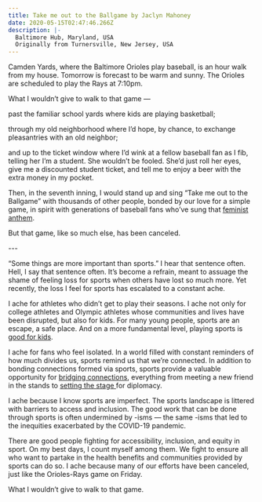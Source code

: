 ```yaml
---
title: Take me out to the Ballgame by Jaclyn Mahoney
date: 2020-05-15T02:47:46.266Z
description: |-
  Baltimore Hub, Maryland, USA
  Originally from Turnersville, New Jersey, USA
---
```

Camden Yards, where the Baltimore Orioles play baseball, is an hour walk from my house. Tomorrow is forecast to be warm and sunny. The Orioles are scheduled to play the Rays at 7:10pm.

What I wouldn’t give to walk to that game —

past the familiar school yards where kids are playing basketball;

through my old neighborhood where I’d hope, by chance, to exchange pleasantries with an old neighbor;

and up to the ticket window where I’d wink at a fellow baseball fan as I fib, telling her I’m a student. She wouldn’t be fooled. She’d just roll her eyes, give me a discounted student ticket, and tell me to enjoy a beer with the extra money in my pocket.

Then, in the seventh inning, I would stand up and sing “Take me out to the Ballgame” with thousands of other people, bonded by our love for a simple game, in spirit with generations of baseball fans who’ve sung that [feminist anthem](https://www.google.com/url?q=https://www.google.com/url?q%3Dhttps://www.smithsonianmag.com/history/feminist-history-take-me-out-ball-game-180973307/%26amp;sa%3DD%26amp;ust%3D1589514532579000&sa=D&ust=1589514532592000&usg=AFQjCNGECIZE6Yc_Ml1XwZm4TCGMeIFB2Q).

But that game, like so much else, has been canceled.

\---

“Some things are more important than sports.” I hear that sentence often. Hell, I say that sentence often. It’s become a refrain, meant to assuage the shame of feeling loss for sports when others have lost so much more. Yet recently, the loss I feel for sports has escalated to a constant ache.

I ache for athletes who didn’t get to play their seasons. I ache not only for college athletes and Olympic athletes whose communities and lives have been disrupted, but also for kids. For many young people, sports are an escape, a safe place. And on a more fundamental level, playing sports is [good for kids](https://www.google.com/url?q=https://www.google.com/url?q%3Dhttps://www.aspenprojectplay.org/youth-sports-facts%26amp;sa%3DD%26amp;ust%3D1589514532581000&sa=D&ust=1589514532593000&usg=AFQjCNFQ9dgPShBDaZz8OZNftvtULIOhAA).

I ache for fans who feel isolated. In a world filled with constant reminders of how much divides us, sports remind us that we’re connected. In addition to bonding connections formed via sports, sports provide a valuable opportunity for [bridging connections](https://www.google.com/url?q=https://www.google.com/url?q%3Dhttps://www.socialcapitalresearch.com/what-is-bridging-social-capital/%26amp;sa%3DD%26amp;ust%3D1589514532581000&sa=D&ust=1589514532593000&usg=AFQjCNF8dav6Qjwiz7pH6PCemD7354qGDQ), everything from meeting a new friend in the stands to [setting the stage ](https://www.google.com/url?q=https://www.google.com/url?q%3Dhttps://theconversation.com/four-historic-moments-when-sport-and-diplomacy-collided-91597%26amp;sa%3DD%26amp;ust%3D1589514532581000&sa=D&ust=1589514532593000&usg=AFQjCNEumuZE8iEX8JZQ694HxL7_pm1v3g)for diplomacy.

I ache because I know sports are imperfect. The sports landscape is littered with barriers to access and inclusion. The good work that can be done through sports is often undermined by -isms — the same -isms that led to the inequities exacerbated by the COVID-19 pandemic.

There are good people fighting for accessibility, inclusion, and equity in sport. On my best days, I count myself among them. We fight to ensure all who want to partake in the health benefits and communities provided by sports can do so. I ache because many of our efforts have been canceled, just like the Orioles-Rays game on Friday.

What I wouldn’t give to walk to that game.